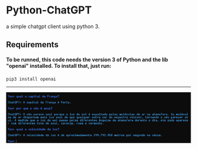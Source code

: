 # Python-ChatGPT
a simple chatgpt client using python 3.

## Requirements
#### To be runned, this code needs the version 3 of Python and the lib "openai" installed. To install that, just run:
```
pip3 install openai
```
---
![pic of the client working](assets/img1.png)
